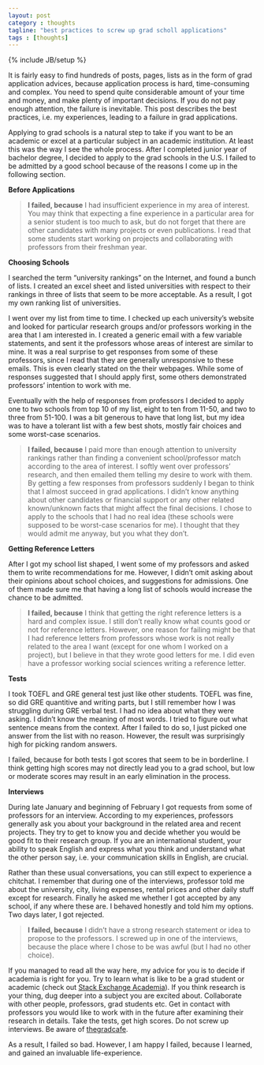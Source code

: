```yaml
---
layout: post
category : thoughts
tagline: "best practices to screw up grad scholl applications"
tags : [thoughts]
---
```

{% include JB/setup %}

It is fairly easy to find hundreds of posts, pages, lists as in the form of grad application advices, because application process is hard, time-consuming and complex. You need to spend quite considerable amount of your time and money, and make plenty of important decisions. If you do not pay enough attention, the failure is inevitable. This post describes the best practices, i.e. my experiences, leading to a failure in grad applications.

Applying to grad schools is a natural step to take if you want to be an academic or excel at a particular subject in an academic institution. At least this was the way I see the whole process. After I completed junior year of bachelor degree, I decided to apply to the grad schools in the U.S. I failed to be admitted by a good school because of the reasons I come up in the following section.

**Before Applications**

> **I failed, because** I had insufficient experience in my area of interest. You may think that expecting a fine experience in a particular area for a senior student is too much to ask, but do not forget that there are other candidates with many projects or even publications. I read that some students start working on projects and collaborating with professors from their freshman year.

**Choosing Schools**

I searched the term “university rankings” on the Internet, and found a bunch of lists. I created an excel sheet and listed universities with respect to their rankings in three of lists that seem to be more acceptable. As a result, I got my own ranking list of universities.

I went over my list from time to time. I checked up each university’s website and looked for particular research groups and/or professors working in the area that I am interested in. I created a generic email with a few variable statements, and sent it the professors whose areas of interest are similar to mine. It was a real surprise to get responses from some of these professors, since I read that they are generally unresponsive to these emails. This is even clearly stated on the their webpages. While some of responses suggested that I should apply first, some others demonstrated professors’ intention to work with me.

Eventually with the help of responses from professors I decided to apply one to two schools from top 10 of my list, eight to ten from 11-50, and two to three from 51-100. I was a bit generous to have that long list, but my idea was to have a tolerant list with a few best shots, mostly fair choices and some worst-case scenarios.

> **I failed, because** I paid more than enough attention to university rankings rather than finding a convenient school/professor match according to the area of interest. I softly went over professors’ research, and then emailed them telling my desire to work with them. By getting a few responses from professors suddenly I began to think that I almost succeed in grad applications. I didn’t know anything about other candidates or financial support or any other related known/unknown facts that might affect the final decisions. I chose to apply to the schools that I had no real idea (these schools were supposed to be worst-case scenarios for me). I thought that they would admit me anyway, but you what they don’t.

**Getting Reference Letters**

After I got my school list shaped, I went some of my professors and asked them to write recommendations for me. However, I didn’t omit asking about their opinions about school choices, and suggestions for admissions. One of them made sure me that having a long list of schools would increase the chance to be admitted.

> **I failed, because** I think that getting the right reference letters is a hard and complex issue. I still don’t really know what counts good or not for reference letters. However, one reason for failing might be that I had reference letters from professors whose work is not really related to the area I want (except for one whom I worked on a project), but I believe in that they wrote good letters for me. I did even have a professor working social sciences writing a reference letter.

**Tests**

I took TOEFL and GRE general test just like other students. TOEFL was fine, so did GRE quantitive and writing parts, but I still remember how I was struggling during GRE verbal test. I had no idea about what they were asking. I didn’t know the meaning of most words. I tried to figure out what sentence means from the context. After I failed to do so, I just picked one answer from the list with no reason. However, the result was surprisingly high for picking random answers.

I failed, because for both tests I got scores that seem to be in borderline. I think getting high scores may not directly lead you to a grad school, but low or moderate scores may result in an early elimination in the process.

**Interviews**

During late January and beginning of February I got requests from some of professors for an interview. According to my experiences, professors generally ask you about your background in the related area and recent projects. They try to get to know you and decide whether you would be good fit to their research group. If you are an international student, your ability to speak English and express what you think and understand what the other person say, i.e. your communication skills in English, are crucial.

Rather than these usual conversations, you can still expect to experience a chitchat. I remember that during one of the interviews, professor told me about the university, city, living expenses, rental prices and other daily stuff except for research. Finally he asked me whether I got accepted by any school, if any where these are. I behaved honestly and told him my options. Two days later, I got rejected.

> **I failed, because** I didn’t have a strong research statement or idea to propose to the professors. I screwed up in one of the interviews, because the place where I chose to be was awful (but I had no other choice).

If you managed to read all the way here, my advice for you is to decide if academia is right for you. Try to learn what is like to be a grad student or academic (check out [Stack Exchange Academia](http://academia.stackexchange.com)). If you think research is your thing, dug deeper into a subject you are excited about. Collaborate with other people, professors, grad students etc. Get in contact with professors you would like to work with in the future after examining their research in details. Take the tests, get high scores. Do not screw up interviews. Be aware of [thegradcafe](http://www.thegradcafe.com).

As a result, I failed so bad. However, I am happy I failed, because I learned, and gained an invaluable life-experience.